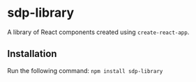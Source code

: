 # sdp-library
A library of React components created using `create-react-app`.
## Installation
Run the following command:
`npm install sdp-library`